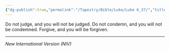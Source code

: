 ```yaml
---
{"dg-publish":true,"permalink":"/Tapestry/Bible/Luke/Luke 6_37/","title":"Luke 6:37","hide":true,"tags":["bible-verse","bible-verse"],"dgHomeLink":true,"dgShowLocalGraph":true,"dgEnableSearch":true}
---
```


Do not judge, and you will not be judged. Do not condemn, and you will not be condemned. Forgive, and you will be forgiven.

---
*New International Version (NIV)*